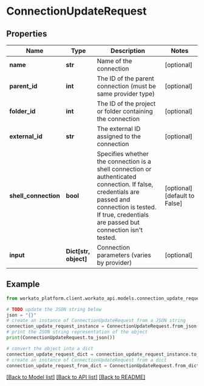 # ConnectionUpdateRequest


## Properties

Name | Type | Description | Notes
------------ | ------------- | ------------- | -------------
**name** | **str** | Name of the connection | [optional] 
**parent_id** | **int** | The ID of the parent connection (must be same provider type) | [optional] 
**folder_id** | **int** | The ID of the project or folder containing the connection | [optional] 
**external_id** | **str** | The external ID assigned to the connection | [optional] 
**shell_connection** | **bool** | Specifies whether the connection is a shell connection or authenticated connection. If false, credentials are passed and connection is tested. If true, credentials are passed but connection isn&#39;t tested.  | [optional] [default to False]
**input** | **Dict[str, object]** | Connection parameters (varies by provider) | [optional] 

## Example

```python
from workato_platform.client.workato_api.models.connection_update_request import ConnectionUpdateRequest

# TODO update the JSON string below
json = "{}"
# create an instance of ConnectionUpdateRequest from a JSON string
connection_update_request_instance = ConnectionUpdateRequest.from_json(json)
# print the JSON string representation of the object
print(ConnectionUpdateRequest.to_json())

# convert the object into a dict
connection_update_request_dict = connection_update_request_instance.to_dict()
# create an instance of ConnectionUpdateRequest from a dict
connection_update_request_from_dict = ConnectionUpdateRequest.from_dict(connection_update_request_dict)
```
[[Back to Model list]](../README.md#documentation-for-models) [[Back to API list]](../README.md#documentation-for-api-endpoints) [[Back to README]](../README.md)


